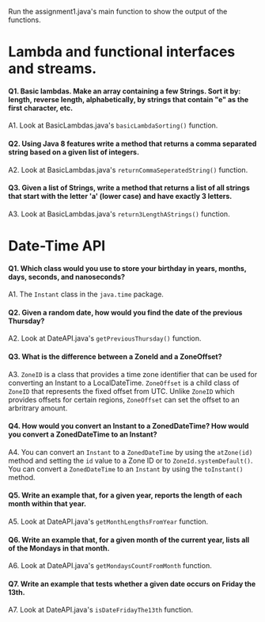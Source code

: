 Run the assignment1.java's main function to show the output of the functions.

# Lambda and functional interfaces and streams. 
#### Q1. Basic lambdas. Make an array containing a few Strings. Sort it by: length, reverse length, alphabetically, by strings that contain "e" as the first character, etc.

A1. Look at BasicLambdas.java's `basicLambdaSorting()` function.

#### Q2. Using Java 8 features write a method that returns a comma separated string based on a given list of integers.

A2. Look at BasicLambdas.java's `returnCommaSeperatedString()` function.

#### Q3. Given a list of Strings, write a method that returns a list of all strings that start with the letter 'a' (lower case) and have exactly 3 letters.

A3. Look at BasicLambdas.java's `return3LengthAStrings()` function.

# Date-Time API
#### Q1. Which class would you use to store your birthday in years, months, days, seconds, and nanoseconds?

A1. The `Instant` class in the `java.time` package.

#### Q2. Given a random date, how would you find the date of the previous Thursday?

A2. Look at DateAPI.java's `getPreviousThursday()` function.

#### Q3. What is the difference between a ZoneId and a ZoneOffset?

A3. `ZoneID` is a class that provides a time zone identifier that can be used for converting an Instant to a LocalDateTime. `ZoneOffset` is a child class of `ZoneID` that represents the fixed offset from UTC. Unlike `ZoneID` which provides offsets for certain regions, `ZoneOffset` can set the offset to an arbritrary amount.

#### Q4. How would you convert an Instant to a ZonedDateTime? How would you convert a ZonedDateTime to an Instant?
    
A4. You can convert an `Instant` to a `ZonedDateTime` by using the `atZone(id)` method and setting the `id` value to a Zone ID or to `ZoneId.systemDefault()`. You can convert a `ZonedDateTime` to an `Instant` by using the `toInstant()` method.

#### Q5. Write an example that, for a given year, reports the length of each month within that year.

A5. Look at DateAPI.java's `getMonthLengthsFromYear` function.

#### Q6. Write an example that, for a given month of the current year, lists all of the Mondays in that month.

A6. Look at DateAPI.java's `getMondaysCountFromMonth` function.

#### Q7. Write an example that tests whether a given date occurs on Friday the 13th.

A7. Look at DateAPI.java's `isDateFridayThe13th` function.
